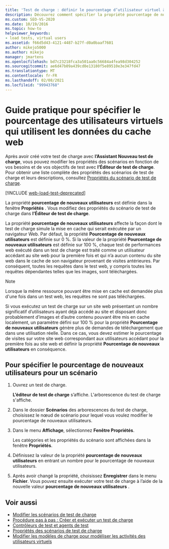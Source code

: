 ```yaml
---
title: 'Test de charge : définir le pourcentage d’utilisateur virtuel à l’aide des données du cache Web'
description: Découvrez comment spécifier la propriété pourcentage de nouveaux utilisateurs dans le Fenêtre Propriétés. Vous modifiez des propriétés du scénario de test de charge dans l'éditeur de test de charge.
ms.custom: SEO-VS-2020
ms.date: 10/19/2016
ms.topic: how-to
helpviewer_keywords:
- load tests, virtual users
ms.assetid: f66d5d43-4121-4487-b27f-d0a0baaf7601
author: mikejo5000
ms.author: mikejo
manager: jmartens
ms.openlocfilehash: bd7c23218fca3a501aa0c56684a4fea98d304252
ms.sourcegitcommit: ae6d47b09a439cd0e13180f5e89510e3e347fd47
ms.translationtype: MT
ms.contentlocale: fr-FR
ms.lasthandoff: 02/08/2021
ms.locfileid: "99943768"
---
```

# <a name="how-to-specify-the-percentage-of-virtual-users-that-use-web-cache-data"></a>Guide pratique pour spécifier le pourcentage des utilisateurs virtuels qui utilisent les données du cache web

Après avoir créé votre test de charge avec **l’Assistant Nouveau test de charge**, vous pouvez modifier les propriétés des scénarios en fonction de vos besoins et de vos objectifs de test avec **l’Éditeur de test de charge**. Pour obtenir une liste complète des propriétés des scénarios de test de charge et leurs descriptions, consultez [Propriétés du scénario de test de charge](../test/load-test-scenario-properties.md).

[!INCLUDE [web-load-test-deprecated](includes/web-load-test-deprecated.md)]

La propriété **pourcentage de nouveaux utilisateurs** est définie dans la fenêtre **Propriétés** . Vous modifiez des propriétés du scénario de test de charge dans **l’Éditeur de test de charge**.

La propriété **pourcentage de nouveaux utilisateurs** affecte la façon dont le test de charge simule la mise en cache qui serait exécutée par un navigateur Web. Par défaut, la propriété **Pourcentage de nouveaux utilisateurs** est définie sur 0 %. Si la valeur de la propriété **Pourcentage de nouveaux utilisateurs** est définie sur 100 %, chaque test de performances web exécuté dans un test de charge est traité comme un utilisateur accédant au site web pour la première fois et qui n’a aucun contenu du site web dans le cache de son navigateur provenant de visites antérieures. Par conséquent, toutes les requêtes dans le test web, y compris toutes les requêtes dépendantes telles que les images, sont téléchargées.

> [!NOTE]
> Lorsque la même ressource pouvant être mise en cache est demandée plus d'une fois dans un test web, les requêtes ne sont pas téléchargées.

Si vous exécutez un test de charge sur un site web présentant un nombre significatif d’utilisateurs ayant déjà accédé au site et disposant donc probablement d’images et d’autre contenu pouvant être mis en cache localement, un paramètre défini sur 100 % pour la propriété **Pourcentage de nouveaux utilisateurs** génère plus de demandes de téléchargement que dans une utilisation réelle. Dans ce cas, vous devez estimer le pourcentage de visites sur votre site web correspondant aux utilisateurs accédant pour la première fois au site web et définir la propriété **Pourcentage de nouveaux utilisateurs** en conséquence.

## <a name="to-specify-the-percentage-of-new-users-for-a-scenario"></a>Pour spécifier le pourcentage de nouveaux utilisateurs pour un scénario

1. Ouvrez un test de charge.

     **L’éditeur de test de charge** s’affiche. L'arborescence du test de charge s'affiche.

2. Dans le dossier **Scénarios** des arborescences du test de charge, choisissez le nœud de scénario pour lequel vous voulez modifier le pourcentage de nouveaux utilisateurs.

3. Dans le menu **Affichage**, sélectionnez **Fenêtre Propriétés**.

     Les catégories et les propriétés du scénario sont affichées dans la fenêtre **Propriétés**.

4. Définissez la valeur de la propriété **pourcentage de nouveaux utilisateurs** en entrant un nombre pour le pourcentage de nouveaux utilisateurs.

5. Après avoir changé la propriété, choisissez **Enregistrer** dans le menu **Fichier**. Vous pouvez ensuite exécuter votre test de charge à l’aide de la nouvelle valeur **pourcentage de nouveaux utilisateurs** .

## <a name="see-also"></a>Voir aussi

- [Modifier les scénarios de test de charge](../test/edit-load-test-scenarios.md)
- [Procédure pas à pas : Créer et exécuter un test de charge](../test/walkthrough-create-and-run-a-load-test.md)
- [Contrôleurs de test et agents de test](configure-test-agents-and-controllers-for-load-tests.md)
- [Propriétés des scénarios de test de charge](../test/load-test-scenario-properties.md)
- [Modifier les modèles de charge pour modéliser les activités des utilisateurs virtuels](../test/edit-load-patterns-to-model-virtual-user-activities.md)
